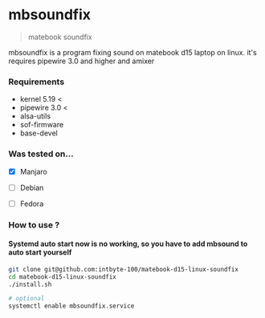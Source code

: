 # mbsoundfix
> matebook soundfix

mbsoundfix is a program fixing sound on matebook d15 laptop on linux.
it's requires pipewire 3.0 and higher and amixer

### Requirements
- kernel 5.19 <
- pipewire 3.0 <
- alsa-utils
- sof-firmware
- base-devel

### Was tested on...
- [x] Manjaro
- [ ] Debian
- [ ] Fedora 


### How to use ?

#### Systemd auto start now is no working, so you have to add mbsound to auto start yourself 
```sh
git clone git@github.com:intbyte-100/matebook-d15-linux-soundfix
cd matebook-d15-linux-soundfix
./install.sh

# optional
systemctl enable mbsoundfix.service
```
